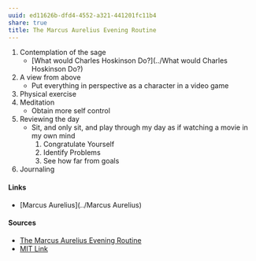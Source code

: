 ```yaml
---
uuid: ed11626b-dfd4-4552-a321-441201fc11b4
share: true
title: The Marcus Aurelius Evening Routine
---
```

1.  Contemplation of the sage
    *   [What would Charles Hoskinson Do?](../What would Charles Hoskinson Do?)
2.  A view from above
    *   Put everything in perspective as a character in a video game
3.  Physical exercise
4.  Meditation
    *   Obtain more self control
5.  Reviewing the day
    *   Sit, and only sit, and play through my day as if watching a movie in my own mind
        1.  Congratulate Yourself
        2.  Identify Problems
        3.  See how far from goals
6.  Journaling


#### Links

* [Marcus Aurelius](../Marcus Aurelius)
#### Sources

* [The Marcus Aurelius Evening Routine](https://youtu.be/HhV_Y8C5YKo) 
* [MIT Link](http://classics.mit.edu/Antoninus/meditations.1.one.html)